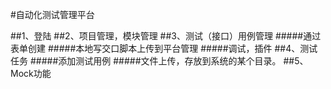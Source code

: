 
#自动化测试管理平台

##1、登陆
##2、项目管理，模块管理
##3、测试（接口）用例管理
#####通过表单创建
#####本地写交口脚本上传到平台管理
#####调试，插件
##4、测试任务
#####添加测试用例
#####文件上传，存放到系统的某个目录。
##5、Mock功能